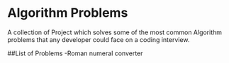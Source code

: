 # Algorithm Problems

A collection of  Project which solves some of the most common Algorithm problems that any developer could face on a coding interview. 

##List of Problems
-Roman numeral converter


